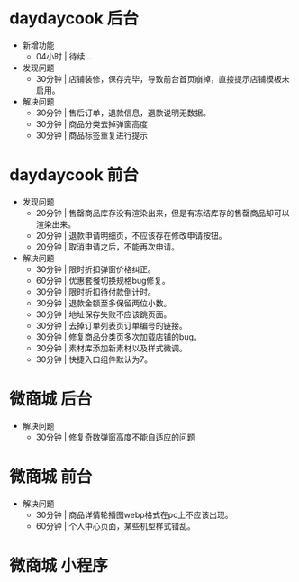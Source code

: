 # daydaycook 后台
* 新增功能
    - 04小时 | 待续...
* 发现问题
    - 30分钟 | 店铺装修，保存完毕，导致前台首页崩掉，直接提示店铺模板未启用。
* 解决问题
    - 30分钟 | 售后订单，退款信息，退款说明无数据。
    - 30分钟 | 商品分类去掉弹窗高度
    - 30分钟 | 商品标签重复进行提示

# daydaycook 前台
* 发现问题
    - 20分钟 | 售罄商品库存没有渲染出来，但是有冻结库存的售罄商品却可以渲染出来。
    - 20分钟 | 退款申请明细页，不应该存在修改申请按钮。
    - 20分钟 | 取消申请之后，不能再次申请。
* 解决问题
    - 30分钟 | 限时折扣弹窗价格纠正。
    - 60分钟 | 优惠套餐切换规格bug修复。
    - 30分钟 | 限时折扣待付款倒计时。
    - 30分钟 | 退款金额至多保留两位小数。
    - 30分钟 | 地址保存失败不应该跳页面。
    - 30分钟 | 去掉订单列表页订单编号的链接。
    - 30分钟 | 修复商品分类页多次加载店铺的bug。
    - 30分钟 | 素材库添加新素材以及样式微调。
    - 30分钟 | 快捷入口组件默认为7。

# 微商城 后台
* 解决问题
    - 30分钟 | 修复奇数弹窗高度不能自适应的问题

# 微商城 前台
* 解决问题
    - 30分钟 | 商品详情轮播图webp格式在pc上不应该出现。
    - 60分钟 | 个人中心页面，某些机型样式错乱。

# 微商城 小程序
